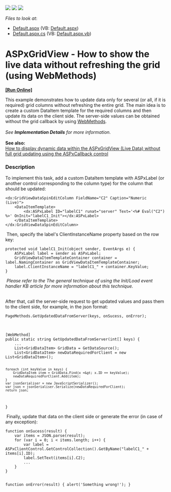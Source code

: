 <!-- default badges list -->
![](https://img.shields.io/endpoint?url=https://codecentral.devexpress.com/api/v1/VersionRange/128535643/17.1.4%2B)
[![](https://img.shields.io/badge/Open_in_DevExpress_Support_Center-FF7200?style=flat-square&logo=DevExpress&logoColor=white)](https://supportcenter.devexpress.com/ticket/details/T530119)
[![](https://img.shields.io/badge/📖_How_to_use_DevExpress_Examples-e9f6fc?style=flat-square)](https://docs.devexpress.com/GeneralInformation/403183)
<!-- default badges end -->
<!-- default file list -->
*Files to look at*:

* [Default.aspx](./CS/Default.aspx) (VB: [Default.aspx](./VB/Default.aspx))
* [Default.aspx.cs](./CS/Default.aspx.cs) (VB: [Default.aspx.vb](./VB/Default.aspx.vb))
<!-- default file list end -->
# ASPxGridView - How to show the live data without refreshing the grid (using WebMethods)
<!-- run online -->
**[[Run Online]](https://codecentral.devexpress.com/t530119/)**
<!-- run online end -->


<p>This example demonstrates how to update data only for several (or all, if it is required) grid columns without refreshing the entire grid. The main idea is to create a custom DataItem template for the required columns and then update its data on the client side. The server-side values can be obtained without the grid callback by using <a href="https://msdn.microsoft.com/en-us/library/byxd99hx%28v=vs.90%29.aspx">WebMethods</a>. <br><br><em>See </em><strong><em>Implementation Details</em></strong><em> for more information. <br></em><br><strong>See also:</strong><br><a href="https://www.devexpress.com/Support/Center/p/E4326">How to display dynamic data within the ASPxGridView (Live Data) without full grid updating using the ASPxCallback control</a></p>


<h3>Description</h3>

<p>To implement this task,&nbsp;add a custom DataItem template with ASPxLabel (or another control corresponding to the column type) for the column that should be updated:</p>
<code lang="aspx">&lt;dx:GridViewDataSpinEditColumn FieldName="C2" Caption="Numeric (Live)"&gt;
    &lt;DataItemTemplate&gt;
        &lt;dx:ASPxLabel ID="labelC1" runat="server" Text='&lt;%# Eval("C2") %&gt;' OnInit="labelC1_Init"&gt;&lt;/dx:ASPxLabel&gt;
    &lt;/DataItemTemplate&gt;
&lt;/dx:GridViewDataSpinEditColumn&gt;
</code>
<p>&nbsp;Then, specify the label's ClientInstanceName property based on the row key:</p>
<code lang="cs">protected void labelC1_Init(object sender, EventArgs e) {
    ASPxLabel label = sender as ASPxLabel;
    GridViewDataItemTemplateContainer container = label.NamingContainer as GridViewDataItemTemplateContainer;
    label.ClientInstanceName = "labelC1_" + container.KeyValue;
}
</code>
<p>&nbsp;<em>Please refer to the </em><a data-ticket="K18282"><em>The general technique of using the Init/Load event handler</em></a><em>&nbsp;KB article for more information about this technique.&nbsp;</em></p>
<p><br>After that, call the server-side request to get updated values and pass them to the client side, for example, in the json format:</p>
<code lang="js">PageMethods.GetUpdatedDataFromServer(keys, onSucess, onError);</code>
<p>&nbsp;</p>
<code lang="cs">[WebMethod]
public static string GetUpdatedDataFromServer(int[] keys) {
	...
	List&lt;GridDataItem&gt; GridData = GetDataSource();
	List&lt;GridDataItem&gt; newDataRequiredForClient = new List&lt;GridDataItem&gt;();

	foreach (int keyValue in keys) {
		GridDataItem item = GridData.Find(x =&gt; x.ID == keyValue);
		newDataRequiredForClient.Add(item);
	}
	var jsonSerialiser = new JavaScriptSerializer();
	var json = jsonSerialiser.Serialize(newDataRequiredForClient);
	return json;
}</code>
<p>&nbsp;Finally, update that data on the client side or generate the error (in case of any exception):</p>
<code lang="js">function onSucess(result) {
    var items = JSON.parse(result);
    for (var i = 0; i &lt; items.length; i++) {
        var label = ASPxClientControl.GetControlCollection().GetByName("labelC1_" + items[i].ID);
        label.SetText(items[i].C2);
        ...
    }
}

function onError(result) {
    alert('Something wrong!');
}</code>

<br/>


